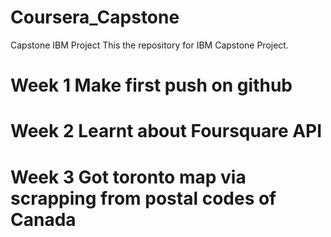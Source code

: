 # Coursera_Capstone
Capstone IBM Project
This the repository for IBM Capstone Project.
# Week 1 Make first push on github
# Week 2 Learnt about Foursquare API
# Week 3 Got toronto map via scrapping from postal codes of Canada
